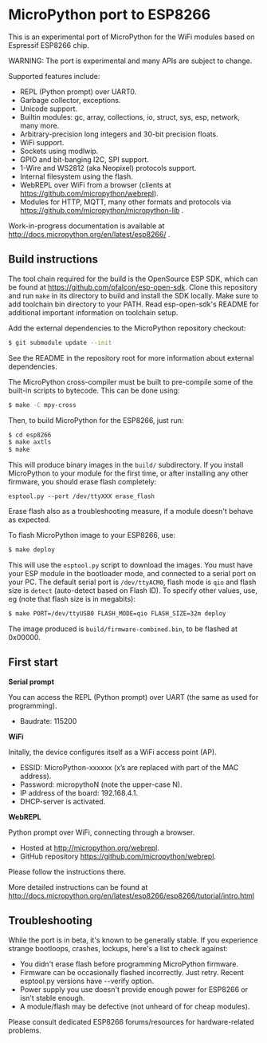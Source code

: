 MicroPython port to ESP8266
===========================

This is an experimental port of MicroPython for the WiFi modules based
on Espressif ESP8266 chip.

WARNING: The port is experimental and many APIs are subject to change.

Supported features include:
- REPL (Python prompt) over UART0.
- Garbage collector, exceptions.
- Unicode support.
- Builtin modules: gc, array, collections, io, struct, sys, esp, network,
  many more.
- Arbitrary-precision long integers and 30-bit precision floats.
- WiFi support.
- Sockets using modlwip.
- GPIO and bit-banging I2C, SPI support.
- 1-Wire and WS2812 (aka Neopixel) protocols support.
- Internal filesystem using the flash.
- WebREPL over WiFi from a browser (clients at https://github.com/micropython/webrepl).
- Modules for HTTP, MQTT, many other formats and protocols via
  https://github.com/micropython/micropython-lib .

Work-in-progress documentation is available at
http://docs.micropython.org/en/latest/esp8266/ .

Build instructions
------------------

The tool chain required for the build is the OpenSource ESP SDK, which can be
found at <https://github.com/pfalcon/esp-open-sdk>.  Clone this repository and
run `make` in its directory to build and install the SDK locally.  Make sure
to add toolchain bin directory to your PATH.  Read esp-open-sdk's README for
additional important information on toolchain setup.

Add the external dependencies to the MicroPython repository checkout:
```bash
$ git submodule update --init
```
See the README in the repository root for more information about external
dependencies.

The MicroPython cross-compiler must be built to pre-compile some of the
built-in scripts to bytecode.  This can be done using:
```bash
$ make -C mpy-cross
```

Then, to build MicroPython for the ESP8266, just run:
```bash
$ cd esp8266
$ make axtls
$ make
```
This will produce binary images in the `build/` subdirectory. If you install
MicroPython to your module for the first time, or after installing any other
firmware, you should erase flash completely:

```
esptool.py --port /dev/ttyXXX erase_flash
```

Erase flash also as a troubleshooting measure, if a module doesn't behave as
expected.

To flash MicroPython image to your ESP8266, use:
```bash
$ make deploy
```
This will use the `esptool.py` script to download the images.  You must have
your ESP module in the bootloader mode, and connected to a serial port on your PC.
The default serial port is `/dev/ttyACM0`, flash mode is `qio` and flash size is
`detect` (auto-detect based on Flash ID). To specify other values, use, eg (note
that flash size is in megabits):
```bash
$ make PORT=/dev/ttyUSB0 FLASH_MODE=qio FLASH_SIZE=32m deploy
```

The image produced is `build/firmware-combined.bin`, to be flashed at 0x00000.

First start
-----------

__Serial prompt__

You can access the REPL (Python prompt) over UART (the same as used for
programming).
- Baudrate: 115200

__WiFi__

Initally, the device configures itself as a WiFi access point (AP).
- ESSID: MicroPython-xxxxxx (x’s are replaced with part of the MAC address).
- Password: micropythoN (note the upper-case N).
- IP address of the board: 192.168.4.1.
- DHCP-server is activated.

__WebREPL__

Python prompt over WiFi, connecting through a browser.
- Hosted at http://micropython.org/webrepl.
- GitHub repository https://github.com/micropython/webrepl.

Please follow the instructions there.

More detailed instructions can be found at
http://docs.micropython.org/en/latest/esp8266/esp8266/tutorial/intro.html

Troubleshooting
---------------

While the port is in beta, it's known to be generally stable. If you
experience strange bootloops, crashes, lockups, here's a list to check against:

- You didn't erase flash before programming MicroPython firmware.
- Firmware can be occasionally flashed incorrectly. Just retry. Recent
  esptool.py versions have --verify option.
- Power supply you use doesn't provide enough power for ESP8266 or isn't
  stable enough.
- A module/flash may be defective (not unheard of for cheap modules).

Please consult dedicated ESP8266 forums/resources for hardware-related
problems.

